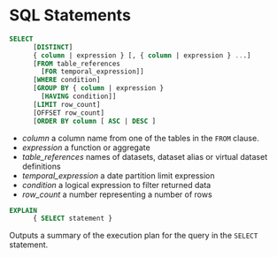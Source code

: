 # SQL Statements

~~~sql
SELECT
      [DISTINCT]
      { column | expression } [, { column | expression } ...]
      [FROM table_references
        [FOR temporal_expression]]
      [WHERE condition]
      [GROUP BY { column | expression }
        [HAVING condition]]
      [LIMIT row_count]
      [OFFSET row_count]
      [ORDER BY column [ ASC | DESC ]
~~~

- *column* a column name from one of the tables in the `FROM` clause.
- *expression* a function or aggregate 
- *table_references* names of datasets, dataset alias or virtual dataset definitions
- *temporal_expression* a date partition limit expression
- *condition* a logical expression to filter returned data
- *row_count* a number representing a number of rows

~~~sql
EXPLAIN
      { SELECT statement }
~~~

Outputs a summary of the execution plan for the query in the `SELECT` statement.